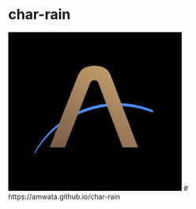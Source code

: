 # char-rain


<img alt="profile" src="https://github.com/amwata/amwata.github.io/blob/master/Screenshot_2020-11-11-09-28-17-1.png">
# https://amwata.github.io/char-rain
